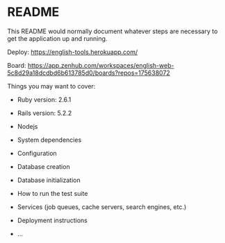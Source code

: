 # README

This README would normally document whatever steps are necessary to get the
application up and running.

Deploy:
https://english-tools.herokuapp.com/

Board:
https://app.zenhub.com/workspaces/english-web-5c8d29a18dcdbd6b613785d0/boards?repos=175638072

Things you may want to cover:

* Ruby version: 2.6.1
* Rails version: 5.2.2
* Nodejs

* System dependencies

* Configuration

* Database creation

* Database initialization

* How to run the test suite

* Services (job queues, cache servers, search engines, etc.)

* Deployment instructions

* ...
